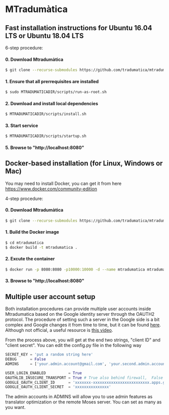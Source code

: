 # MTradumàtica

## Fast installation instructions for Ubuntu 16.04 LTS or Ubuntu 18.04 LTS

6-step procedure:

#### 0. Download Mtradumàtica

```bash
$ git clone --recurse-submodules https://github.com/tradumatica/mtradumatica
```


#### 1. Ensure that all prerrequisites are installed
 
```bash
$ sudo MTRADUMATICADIR/scripts/run-as-root.sh
```

#### 2. Download and install local dependencies
 
```bash
$ MTRADUMATICADIR/scripts/install.sh
```

#### 3. Start service

```bash
$ MTRADUMATICADIR/scripts/startup.sh
```

#### 5. Browse to "http://localhost:8080"

## Docker-based installation (for Linux, Windows or Mac)

You may need to install Docker, you can get it from here https://www.docker.com/community-edition

4-step procedure:

#### 0. Download Mtradumàtica

```bash
$ git clone --recurse-submodules https://github.com/tradumatica/mtradumatica
```

#### 1. Build the Docker image

```bash
$ cd mtradumatica
$ docker build -t mtradumatica .
```

#### 2. Excute the container

```bash
$ docker run -p 8080:8080 -p10000:10000 -d --name mtradumatica mtradumatica
```

#### 3. Browse to "http://localhost:8080"

## Multiple user account setup

Both installation procedures can provide multiple user accounts inside Mtradumatica based on the Google identity server through the OAUTH2 protocol. The procedure of setting such a server in the Google side is a bit complex and Google changes it from time to time, but it can be found [here]( https://developers.google.com/identity/protocols/OAuth2UserAgent). Although not official, a useful resource is [this video](https://www.youtube.com/watch?v=A_5zc3DYZfs).

From the process above, you will get at the end two strings, "client ID" and "client secret". You can edit the config.py file in the following way

```python
SECRET_KEY = 'put a random string here'
DEBUG      = False
ADMINS     = ['your.admin.account@gmail.com', 'your.second.admin.account@gmail.com']

USER_LOGIN_ENABLED          = True
OAUTHLIB_INSECURE_TRANSPORT = True # True also behind firewall,  False -> require HTTPS
GOOGLE_OAUTH_CLIENT_ID      = 'xxxxxxx-xxxxxxxxxxxxxxxxxxxxxxxxx.apps.googleusercontent.com'
GOOGLE_OAUTH_CLIENT_SECRET  = 'xxxxxxxxxxxxxxx'
```
The admin accounts in ADMINS will allow you to use admin features as translator optimization or the remote Moses server. You can set as many as you want.

```

